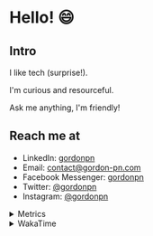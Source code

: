 # Hello! 😄

## Intro

I like tech (surprise!).

I'm curious and resourceful.

Ask me anything, I'm friendly!

## Reach me at

- LinkedIn: [gordonpn](https://www.linkedin.com/in/gordonpn/)
- Email: [contact@gordon-pn.com](mailto:contact@gordon-pn.com)
- Facebook Messenger: [gordonpn](https://www.messenger.com/t/Gordonpn)
- Twitter: [@gordonpn](https://twitter.com/Gordonpn)
- Instagram: [@gordonpn](https://www.instagram.com/gordonpn/)

<details>
  <summary>Metrics</summary>

  <img align="center" src="https://github.com/gordonpn/gordonpn/blob/master/github-metrics.svg" alt="GitHub Metrics">

</details>

<details>
  <summary>WakaTime</summary>

  <!--START_SECTION:waka-->
📊 **This Week I Spent My Time On** 

```text
💬 Programming Languages: 
Java                     9 hrs 26 mins       █████████████░░░░░░░░░░░░   53.97 % 
TypeScript               3 hrs 15 mins       █████░░░░░░░░░░░░░░░░░░░░   18.67 % 
Brazil Dependency Config 1 hr 30 mins        ██░░░░░░░░░░░░░░░░░░░░░░░   08.58 % 
JSON                     1 hr 28 mins        ██░░░░░░░░░░░░░░░░░░░░░░░   08.41 % 
Markdown                 51 mins             █░░░░░░░░░░░░░░░░░░░░░░░░   04.95 % 

🔥 Editors: 
IntelliJ                 17 hrs 21 mins      █████████████████████████   99.28 % 
VS Code                  7 mins              ░░░░░░░░░░░░░░░░░░░░░░░░░   00.72 % 
```


 Last Updated on 09/11/2023 16:21:40 UTC
<!--END_SECTION:waka-->
</details>
